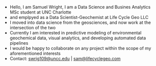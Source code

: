 - Hello, I am Samuel Wright, I am a Data Science and Busines Analytics MSc student at UNC Charlotte
- and emplpyed as a Data Scientist-Geochemist at Life Cycle Geo LLC
- I moved into data science from the geosciences, and now work at the intersection of the two
- Currently I am interested in predictive modeling of environmental geochemical data, visual analytics, and developing automated data pipelines
- I would be happy to collaborate on any project within the scope of my aforementioned interests
- Contact: swrig109@uncc.edu | sam@lifecyclegeo.com

<!---
sjwright90/sjwright90 is a ✨ special ✨ repository because its `README.md` (this file) appears on your GitHub profile.
You can click the Preview link to take a look at your changes.
--->
